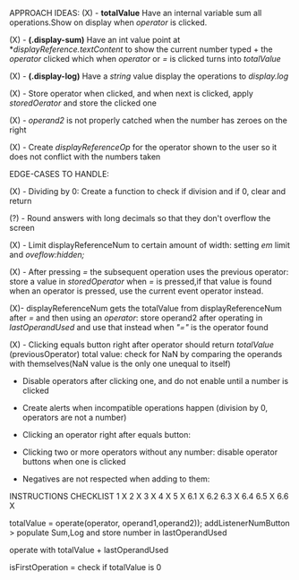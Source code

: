 
APPROACH IDEAS:
(X) - **totalValue** Have an internal variable sum all operations.Show on display when *operator* is clicked.
 
(X) - **(.display-sum)** Have an int value point at **displayReference.textContent* to show the current number typed + the *operator* clicked which when *operator* or *=* is clicked turns into *totalValue*

(X) - **(.display-log)** Have a *string* value display the operations to *display.log*

(X) - Store operator when clicked, and when next is clicked, apply *storedOerator* and store the clicked one

(X) - *operand2* is not properly catched when the number has zeroes on the right

(X) - Create *displayReferenceOp* for the operator shown to the user so it does not conflict with the numbers taken

EDGE-CASES TO HANDLE:

(X) - Dividing by 0: Create a function to check if division and if 0, clear and return

(?) - Round answers with long decimals so that they don't overflow the screen

(X) - Limit  displayReferenceNum to certain amount of width: setting *em* limit and *oveflow:hidden;*

(X) - After pressing *=* the subsequent operation uses the previous operator: store a value in *storedOperator*
    when *=* is pressed,if that value is found when an operator is pressed, use the current event operator instead.

(X)- displayReferenceNum gets the totalValue from displayReferenceNum after *=* and then using an *operator*: store operand2 after operating in *lastOperandUsed* and use that instead when *"="* is the operator found

(X) - Clicking equals button right after operator should return *totalValue* (previousOperator) total value: check for NaN by comparing the operands with themselves(NaN value is the only one unequal to itself)

- Disable operators after clicking one, and do not enable until a number is clicked

- Create alerts when incompatible operations happen (division by 0, operators are not a number)

- Clicking an operator right after equals button:

- Clicking two or more operators without any number: disable operator buttons when one is clicked 

- Negatives are not respected when adding to them:

INSTRUCTIONS CHECKLIST
1 X
2 X
3 X
4 X
5 X
6.1 X
6.2
6.3 X
6.4
6.5 X
6.6 X

totalValue = operate(operator, operand1,operand2));
addListenerNumButton  > populate Sum,Log and store number in lastOperandUsed

operate with totalValue + lastOperandUsed

isFirstOperation = check if totalValue is 0


